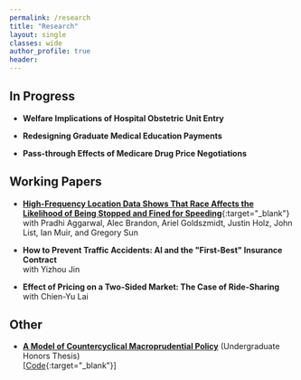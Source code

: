 ```yaml
---
permalink: /research
title: "Research"
layout: single
classes: wide
author_profile: true
header:
---
```


## In Progress

- **Welfare Implications of Hospital Obstetric Unit Entry**

- **Redesigning Graduate Medical Education Payments**

- **Pass-through Effects of Medicare Drug Price Negotiations**

## Working Papers

- [**High-Frequency Location Data Shows That Race Affects the Likelihood of Being Stopped and Fined for Speeding**](https://papers.ssrn.com/sol3/papers.cfm?abstract_id=4298671){:target="_blank"}
	<br>with Pradhi Aggarwal, Alec Brandon, Ariel Goldszmidt, Justin Holz, John List, Ian Muir, and Gregory Sun

- **How to Prevent Traffic Accidents: AI and the "First-Best" Insurance Contract**
	<br>with Yizhou Jin

- **Effect of Pricing on a Two-Sided Market: The Case of Ride-Sharing**
	<br>with Chien-Yu Lai

## Other

- [**A Model of Countercyclical Macroprudential Policy**](/research/yu2019_thesis) (Undergraduate Honors Thesis)
	<br>[[Code](https://github.com/thomasyu1000/yu2019_thesis/){:target="_blank"}]
